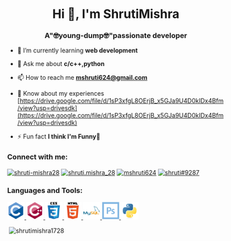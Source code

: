 <h1 align="center">Hi 👋, I'm ShrutiMishra</h1>
<h3 align="center">A"🤓young-dump🤓"passionate developer</h3>

- 🌱 I’m currently learning **web development**

- 💬 Ask me about **c/c++,python**

- 📫 How to reach me **mshruti624@gmail.com**

- 📄 Know about my experiences [https://drive.google.com/file/d/1sP3xfgL8OErjB_x5GJa9U4D0kIDx4Bfm/view?usp=drivesdk](https://drive.google.com/file/d/1sP3xfgL8OErjB_x5GJa9U4D0kIDx4Bfm/view?usp=drivesdk)

- ⚡ Fun fact **I think I'm Funny🤪**

<h3 align="left">Connect with me:</h3>
<p align="left">
<a href="https://linkedin.com/in/shruti-mishra28" target="blank"><img align="center" src="https://raw.githubusercontent.com/rahuldkjain/github-profile-readme-generator/master/src/images/icons/Social/linked-in-alt.svg" alt="shruti-mishra28" height="30" width="40" /></a>
<a href="https://instagram.com/shruti.mishra_28" target="blank"><img align="center" src="https://raw.githubusercontent.com/rahuldkjain/github-profile-readme-generator/master/src/images/icons/Social/instagram.svg" alt="shruti.mishra_28" height="30" width="40" /></a>
<a href="https://www.hackerrank.com/mshruti624" target="blank"><img align="center" src="https://raw.githubusercontent.com/rahuldkjain/github-profile-readme-generator/master/src/images/icons/Social/hackerrank.svg" alt="mshruti624" height="30" width="40" /></a>
<a href="https://discord.gg/shruti#9287" target="blank"><img align="center" src="https://raw.githubusercontent.com/rahuldkjain/github-profile-readme-generator/master/src/images/icons/Social/discord.svg" alt="shruti#9287" height="30" width="40" /></a>
</p>

<h3 align="left">Languages and Tools:</h3>
<p align="left"> <a href="https://www.cprogramming.com/" target="_blank" rel="noreferrer"> <img src="https://raw.githubusercontent.com/devicons/devicon/master/icons/c/c-original.svg" alt="c" width="40" height="40"/> </a> <a href="https://www.w3schools.com/cpp/" target="_blank" rel="noreferrer"> <img src="https://raw.githubusercontent.com/devicons/devicon/master/icons/cplusplus/cplusplus-original.svg" alt="cplusplus" width="40" height="40"/> </a> <a href="https://www.w3schools.com/css/" target="_blank" rel="noreferrer"> <img src="https://raw.githubusercontent.com/devicons/devicon/master/icons/css3/css3-original-wordmark.svg" alt="css3" width="40" height="40"/> </a> <a href="https://www.w3.org/html/" target="_blank" rel="noreferrer"> <img src="https://raw.githubusercontent.com/devicons/devicon/master/icons/html5/html5-original-wordmark.svg" alt="html5" width="40" height="40"/> </a> <a href="https://www.mysql.com/" target="_blank" rel="noreferrer"> <img src="https://raw.githubusercontent.com/devicons/devicon/master/icons/mysql/mysql-original-wordmark.svg" alt="mysql" width="40" height="40"/> </a> <a href="https://www.photoshop.com/en" target="_blank" rel="noreferrer"> <img src="https://raw.githubusercontent.com/devicons/devicon/master/icons/photoshop/photoshop-line.svg" alt="photoshop" width="40" height="40"/> </a> <a href="https://www.python.org" target="_blank" rel="noreferrer"> <img src="https://raw.githubusercontent.com/devicons/devicon/master/icons/python/python-original.svg" alt="python" width="40" height="40"/> </a> </p>

<p>&nbsp;<img align="center" src="https://github-readme-stats.vercel.app/api?username=shrutimishra1728&show_icons=true&theme=dark&title_color=765ea1&text_color=fcfcfc&hide_border=true&locale=en" alt="shrutimishra1728" /></p>

